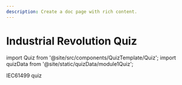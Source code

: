```yaml
---
description: Create a doc page with rich content.
---
```


# Industrial Revolution Quiz

import Quiz from '@site/src/components/QuizTemplate/Quiz';
import quizData from '@site/static/quizData/module1Quiz';

<Quiz questions={quizData}> IEC61499 quiz</Quiz>
